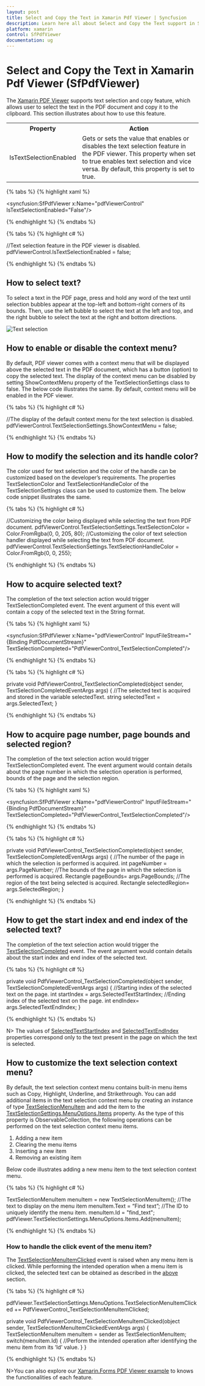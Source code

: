 ```yaml
---
layout: post
title: Select and Copy the Text in Xamarin Pdf Viewer | Syncfusion
description: Learn here all about Select and Copy the Text support in Syncfusion<sup>®</sup> Xamarin Pdf Viewer (SfPdfViewer) control and more.
platform: xamarin
control: SfPdfViewer
documentation: ug
---
```


# Select and Copy the Text in Xamarin Pdf Viewer (SfPdfViewer)

The [Xamarin PDF Viewer](https://www.syncfusion.com/xamarin-ui-controls/xamarin-pdf-viewer) supports text selection and copy feature, which allows user to select the text in the PDF document and copy it to the clipboard. This section illustrates about how to use this feature.

<table>

<tr>
<th>Property</th>
<th>Action</th>
</tr>

<tr>
<td>IsTextSelectionEnabled</td>
<td>Gets or sets the value that enables or disables the text selection feature in the PDF viewer. This property when set to true enables text selection and vice versa. By default, this property is set to true.</td>
</tr>

</table>

{% tabs %}
{% highlight xaml %}

<syncfusion:SfPdfViewer x:Name="pdfViewerControl" IsTextSelectionEnabled="False"/>

{% endhighlight %}
{% endtabs %}

{% tabs %}
{% highlight c# %}

//Text selection feature in the PDF viewer is disabled.
pdfViewerControl.IsTextSelectionEnabled = false;

{% endhighlight %}
{% endtabs %}

## How to select text?

To select a text in the PDF page, press and hold any word of the text until selection bubbles appear at the top-left and bottom-right corners of its bounds. Then, use the left bubble to select the text at the left and top, and the right bubble to select the text at the right and bottom directions. 

![Text selection](pdfviewer_images/textselection.png)

## How to enable or disable the context menu?

By default, PDF viewer comes with a context menu that will be displayed above the selected text in the PDF document, which has a button (option) to copy the selected text. The display of the context menu can be disabled by setting ShowContextMenu property of the TextSelectionSettings class to false. The below code illustrates the same. By default, context menu will be enabled in the PDF viewer. 

{% tabs %}
{% highlight c# %}

//The display of the default context menu for the text selection is disabled.
pdfViewerControl.TextSelectionSettings.ShowContextMenu = false;

{% endhighlight %}
{% endtabs %}

## How to modify the selection and its handle color?

The color used for text selection and the color of the handle can be customized based on the developer’s requirements. The properties TextSelectionColor and TextSelectionHandleColor of the TextSelectionSettings class can be used to customize them. The below code snippet illustrates the same.

{% tabs %}
{% highlight c# %}

//Customizing the color being displayed while selecting the text from PDF document.
pdfViewerControl.TextSelectionSettings.TextSelectionColor = Color.FromRgba(0, 0, 205, 80);
//Customizing the color of text selection handler displayed while selecting the text from PDF document.
pdfViewerControl.TextSelectionSettings.TextSelectionHandleColor = Color.FromRgb(0, 0, 255);

{% endhighlight %}
{% endtabs %}

## How to acquire selected text?

The completion of the text selection action would trigger TextSelectionCompleted event.  The event argument of this event will contain a copy of the selected text in the String format. 

{% tabs %}
{% highlight xaml %}

<syncfusion:SfPdfViewer x:Name="pdfViewerControl" InputFileStream="{Binding PdfDocumentStream}" TextSelectionCompleted="PdfViewerControl_TextSelectionCompleted"/>

{% endhighlight %}
{% endtabs %}

{% tabs %}
{% highlight c# %}

private void PdfViewerControl_TextSelectionCompleted(object sender, TextSelectionCompletedEventArgs args)
{
	//The selected text is acquired and stored in the variable selectedText.
	string selectedText = args.SelectedText;
}

{% endhighlight %}
{% endtabs %}

## How to acquire page number, page bounds and selected region?

The completion of the text selection action would trigger TextSelectionCompleted event.  The event argument would contain details about the page number in which the selection operation is performed, bounds of the page and the selection region. 

{% tabs %}
{% highlight xaml %}

<syncfusion:SfPdfViewer x:Name="pdfViewerControl" InputFileStream="{Binding PdfDocumentStream}" TextSelectionCompleted="PdfViewerControl_TextSelectionCompleted"/>

{% endhighlight %}
{% endtabs %}

{% tabs %}
{% highlight c# %}

private void PdfViewerControl_TextSelectionCompleted(object sender, TextSelectionCompletedEventArgs args)
{
	//The number of the page in which the selection is performed is acquired.
	int pageNumber = args.PageNumber;
	//The bounds of the page in which the selection is performed is acquired.
	Rectangle pageBounds= args.PageBounds;
	//The region of the text being selected is acquired.
	Rectangle selectedRegion= args.SelectedRegion;
}

{% endhighlight %}
{% endtabs %}

## How to get the start index and end index of the selected text?

The completion of the text selection action would trigger the [TextSelectionCompleted](https://help.syncfusion.com/cr/xamarin/Syncfusion.SfPdfViewer.XForms.SfPdfViewer.html#Syncfusion_SfPdfViewer_XForms_SfPdfViewer_TextSelectionCompleted) event. The event argument would contain details about the start index and end index of the selected text. 

{% tabs %}
{% highlight c# %}

private void PdfViewerControl_TextSelectionCompleted(object sender, TextSelectionCompletedEventArgs args) 
{
	//Starting index of the selected text on the page. 
	int startIndex = args.SelectedTextStartIndex; 
	//Ending index of the selected text on the page.
	int endIndex= args.SelectedTextEndIndex; 
}

{% endhighlight %}
{% endtabs %}

N> The values of [SelectedTextStartIndex](https://help.syncfusion.com/cr/xamarin/Syncfusion.SfPdfViewer.XForms.TextSelectionCompletedEventArgs.html#Syncfusion_SfPdfViewer_XForms_TextSelectionCompletedEventArgs_SelectedTextStartIndex) and [SelectedTextEndIndex](https://help.syncfusion.com/cr/xamarin/Syncfusion.SfPdfViewer.XForms.TextSelectionCompletedEventArgs.html#Syncfusion_SfPdfViewer_XForms_TextSelectionCompletedEventArgs_SelectedTextEndIndex) properties correspond only to the text present in the page on which the text is selected. 

## How to customize the text selection context menu?

By default, the text selection context menu contains built-in menu items such as Copy, Highlight, Underline, and Strikethrough. You can add additional items in the text selection context menu by creating an instance of type [TextSelectionMenuItem](https://help.syncfusion.com/cr/xamarin/Syncfusion.SfPdfViewer.XForms.TextSelectionMenuItem.html) and add the item to the [TextSelectionSettings.MenuOptions.Items](https://help.syncfusion.com/cr/xamarin/Syncfusion.SfPdfViewer.XForms.TextSelectionMenu.html#Syncfusion_SfPdfViewer_XForms_TextSelectionMenu_Items) property. 
As the type of this property is ObservableCollection, the following operations can be performed on the text selection context menu items. 

1. Adding a new item
2. Clearing the menu items
3. Inserting a new item
4. Removing an existing item

Below code illustrates adding a new menu item to the text selection context menu.

{% tabs %}
{% highlight c# %}

TextSelectionMenuItem menuItem = new TextSelectionMenuItem();
//The text to display on the menu item
menuItem.Text = “Find text”;
//The ID to uniquely identify the menu item. 
menuItem.Id = "find_text";
pdfViewer.TextSelectionSettings.MenuOptions.Items.Add(menuItem);

{% endhighlight %}
{% endtabs %}

### How to handle the click event of the menu item?

The [TextSelectionMenuItemClicked](https://help.syncfusion.com/cr/xamarin/Syncfusion.SfPdfViewer.XForms.TextSelectionMenu.html#Syncfusion_SfPdfViewer_XForms_TextSelectionMenu_TextSelectionMenuItemClicked) event is raised when any menu item is clicked. While performing the intended operation when a menu item is clicked, the selected text can be obtained as described in the [above](https://help.syncfusion.com/xamarin/pdf-viewer/select-and-copy-text#how-to-acquire-selected-text) section. 

{% tabs %}
{% highlight c# %}

pdfViewer.TextSelectionSettings.MenuOptions.TextSelectionMenuItemClicked += PdfViewerControl_TextSelectionMenuItemClicked;

private void PdfViewerControl_TextSelectionMenuItemClicked(object sender, TextSelectionMenuItemClickedEventArgs args) 
{
	TextSelectionMenuItem menuItem = sender as TextSelectionMenuItem;
	switch(menuItem.Id)
	{
		//Perform the intended operation after identifying the menu item from its ‘Id’ value. 
	}
}

{% endhighlight %}
{% endtabs %}

N>You can also explore our [Xamarin.Forms PDF Viewer example](https://github.com/syncfusion/xamarin-demos/tree/master/Forms/PdfViewer) to knows the functionalities of each feature.
